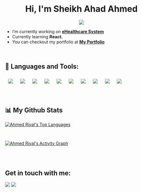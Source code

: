 <h1 align="center">Hi, I'm Sheikh Ahad Ahmed</h1>
<!-- <h3 align="center">I'm a undergrad student, web developer and learner.</h3> -->
<!-- Typing SVG by DenverCoder1 - https://github.com/DenverCoder1/readme-typing-svg -->
<p align="center">
  <a href=""><img src="https://readme-typing-svg.herokuapp.com/?lines=CSE%20Grad%20;Web%20Developer;Learner&center=true&width=440&height=45&vCenter=true&size=22"></a>
</p>

- I’m currently working on **[eHealthcare System]()**
- Currently learning **React.**
- You can checkout my portfolio at **[My Portfolio](https://ahmedriyal.github.io/)**

<br>

## 🚀 Languages and Tools:

<p align="left"> 
    <img style="padding:10px" src="https://img.icons8.com/color/48/000000/python.png"/>
    <img style="padding:10px" src="https://img.icons8.com/color/48/000000/django.png"/>
    <img style="padding:10px" src="https://img.icons8.com/color/48/000000/c-programming.png"/>
    <img style="padding:10px" src="https://img.icons8.com/color/48/000000/java-coffee-cup-logo.png"/>
    <img style="padding:10px" src="https://img.icons8.com/color/48/000000/javascript.png"/>
    <img style="padding:10px" src="https://img.icons8.com/color/48/000000/html-5.png"/>
    <img style="padding:10px" src="https://img.icons8.com/color/48/000000/css3.png"/>
    <img style="padding:10px" src="https://img.icons8.com/color/48/000000/bootstrap.png"/>
    <img style="padding:10px" src="https://img.icons8.com/fluent/50/000000/mysql-logo.png"/>
    <img style="padding:10px" src="https://img.icons8.com/color/40/000000/postgreesql.png"/>
</p>

<!-- [![React Badge](https://img.shields.io/badge/-React-61DBFB?style=for-the-badge&labelColor=black&logo=react&logoColor=61DBFB)](#)  [![Javascript Badge](https://img.shields.io/badge/-Javascript-F0DB4F?style=for-the-badge&labelColor=black&logo=javascript&logoColor=F0DB4F)](#) [![Typescript Badge](https://img.shields.io/badge/-Typescript-007acc?style=for-the-badge&labelColor=black&logo=typescript&logoColor=007acc)](#) [![Nodejs Badge](https://img.shields.io/badge/-Nodejs-3C873A?style=for-the-badge&labelColor=black&logo=node.js&logoColor=3C873A)](#) [![GraphQL Badge](https://img.shields.io/badge/-GraphQl-e535ab?style=for-the-badge&labelColor=black&logo=node.js&logoColor=e535ab)](#) -->
<br/>

## 📊 My Github Stats

  <!-- <a href="https://github.com/Ahmedriyal/github-readme-stats"><img alt="Ahmed Riyal's Github Stats" src="https://github-readme-stats.vercel.app/api?username=Ahmedriyal&show_icons=true&count_private=true&theme=react&hide_border=true&bg_color=0D1117" /></a> -->
  <a href="https://github.com/Ahmedriyal/github-readme-stats"><img alt="Ahmed Riyal's Top Languages" src="https://github-readme-stats.vercel.app/api/top-langs/?username=Ahmedriyal&langs_count=8&count_private=true&layout=compact&theme=react&hide_border=true&bg_color=0D1117" /></a>
  <br/>
  <!-- <b>Note:</b> Top languages is only a metric of the languages my public code consists of and doesn't reflect experience or skill level. -->


<br/>

<a href="https://github.com/Ahmedriyal/github-readme-activity-graph"><img alt="Ahmed Riyal's Activity Graph" src="https://activity-graph.herokuapp.com/graph?username=Ahmedriyal&bg_color=0D1117&color=5BCDEC&line=5BCDEC&point=FFFFFF&hide_border=true" /></a>

<br/>
<br/>

## Get in touch with me:
<p align="left">

<a href = "https://www.linkedin.com/in/ahmedriyal/"><img src="https://img.icons8.com/fluent/48/000000/linkedin.png"/></a>
<a href = "https://www.instagram.com/ahmed_riyal/"><img src="https://img.icons8.com/fluent/48/000000/instagram-new.png"/></a>

</p>

<!-- ## ❤ Views and Followers
<a href="https://github.com/Meghna-DAS/github-profile-views-counter">
    <img src="https://komarev.com/ghpvc/?username=Ahmedriyal">
</a>
<a href="https://github.com/Ahmedriyal?tab=followers"><img src="https://img.shields.io/github/followers/Ahmedriyal?label=Followers&style=social" alt="GitHub Badge"></a> -->
